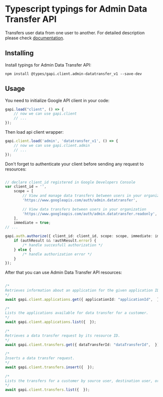 # Typescript typings for Admin Data Transfer API
Transfers user data from one user to another.
For detailed description please check [documentation](https://developers.google.com/admin-sdk/data-transfer/).

## Installing

Install typings for Admin Data Transfer API:
```
npm install @types/gapi.client.admin-datatransfer_v1 --save-dev
```

## Usage

You need to initialize Google API client in your code:
```typescript
gapi.load("client", () => { 
    // now we can use gapi.client
    // ... 
});
```

Then load api client wrapper:
```typescript
gapi.client.load('admin', 'datatransfer_v1', () => {
    // now we can use gapi.client.admin
    // ... 
});
```

Don't forget to authenticate your client before sending any request to resources:
```typescript

// declare client_id registered in Google Developers Console
var client_id = '',
    scope = [     
        // View and manage data transfers between users in your organization
        'https://www.googleapis.com/auth/admin.datatransfer',
    
        // View data transfers between users in your organization
        'https://www.googleapis.com/auth/admin.datatransfer.readonly',
    ],
    immediate = true;
// ...

gapi.auth.authorize({ client_id: client_id, scope: scope, immediate: immediate }, authResult => {
    if (authResult && !authResult.error) {
        /* handle succesfull authorization */
    } else {
        /* handle authorization error */
    }
});            
```

After that you can use Admin Data Transfer API resources:

```typescript 
    
/* 
Retrieves information about an application for the given application ID.  
*/
await gapi.client.applications.get({ applicationId: "applicationId",  }); 
    
/* 
Lists the applications available for data transfer for a customer.  
*/
await gapi.client.applications.list({  }); 
    
/* 
Retrieves a data transfer request by its resource ID.  
*/
await gapi.client.transfers.get({ dataTransferId: "dataTransferId",  }); 
    
/* 
Inserts a data transfer request.  
*/
await gapi.client.transfers.insert({  }); 
    
/* 
Lists the transfers for a customer by source user, destination user, or status.  
*/
await gapi.client.transfers.list({  });
```